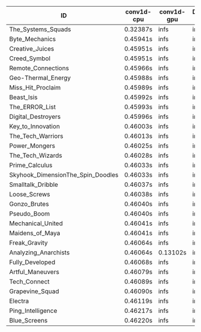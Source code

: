 |ID|conv1d-cpu|conv1d-gpu|DWSPConv2D-gpu|gemm-gpu|avg|
|-|-|-|-|-|-|
|The_Systems_Squads|0.32387s|infs|infs|4.40693s|infs|
|Byte_Mechanics|0.45941s|infs|infs|4.38837s|infs|
|Creative_Juices|0.45951s|infs|infs|4.42646s|infs|
|Creed_Symbol|0.45951s|infs|infs|4.36584s|infs|
|Remote_Connections|0.45966s|infs|infs|4.42094s|infs|
|Geo-Thermal_Energy|0.45988s|infs|infs|4.41406s|infs|
|Miss_Hit_Proclaim|0.45989s|infs|infs|4.38800s|infs|
|Beast_Isis|0.45992s|infs|infs|4.39424s|infs|
|The_ERROR_List|0.45993s|infs|infs|4.39473s|infs|
|Digital_Destroyers|0.45996s|infs|infs|4.38100s|infs|
|Key_to_Innovation|0.46003s|infs|infs|4.38418s|infs|
|The_Tech_Warriors|0.46013s|infs|infs|4.41860s|infs|
|Power_Mongers|0.46025s|infs|infs|4.42254s|infs|
|The_Tech_Wizards|0.46028s|infs|infs|4.42566s|infs|
|Prime_Calculus|0.46033s|infs|infs|4.40574s|infs|
|Skyhook_DimensionThe_Spin_Doodles|0.46033s|infs|infs|4.41482s|infs|
|Smalltalk_Dribble|0.46037s|infs|infs|4.37431s|infs|
|Loose_Screws|0.46038s|infs|infs|4.41161s|infs|
|Gonzo_Brutes|0.46040s|infs|infs|4.39374s|infs|
|Pseudo_Boom|0.46040s|infs|infs|4.41407s|infs|
|Mechanical_United|0.46041s|infs|infs|4.43213s|infs|
|Maidens_of_Maya|0.46041s|infs|infs|4.44619s|infs|
|Freak_Gravity|0.46064s|infs|infs|4.40444s|infs|
|Analyzing_Anarchists|0.46064s|0.13102s|infs|4.41165s|infs|
|Fully_Developed|0.46068s|infs|infs|4.42713s|infs|
|Artful_Maneuvers|0.46079s|infs|infs|4.41192s|infs|
|Tech_Connect|0.46089s|infs|infs|4.40870s|infs|
|Grapevine_Squad|0.46090s|infs|infs|4.38788s|infs|
|Electra|0.46119s|infs|infs|4.38439s|infs|
|Ping_Intelligence|0.46217s|infs|infs|4.41485s|infs|
|Blue_Screens|0.46220s|infs|infs|4.39173s|infs|
